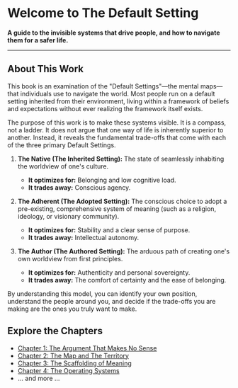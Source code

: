 # Welcome to The Default Setting

**A guide to the invisible systems that drive people, and how to navigate them for a safer life.**

---

## About This Work

This book is an examination of the "Default Settings"—the mental maps—that individuals use to navigate the world. Most people run on a default setting inherited from their environment, living within a framework of beliefs and expectations without ever realizing the framework itself exists.

The purpose of this work is to make these systems visible. It is a compass, not a ladder. It does not argue that one way of life is inherently superior to another. Instead, it reveals the fundamental trade-offs that come with each of the three primary Default Settings.

1.  **The Native (The Inherited Setting):** The state of seamlessly inhabiting the worldview of one's culture.
    *   **It optimizes for:** Belonging and low cognitive load.
    *   **It trades away:** Conscious agency.

2.  **The Adherent (The Adopted Setting):** The conscious choice to adopt a pre-existing, comprehensive system of meaning (such as a religion, ideology, or visionary community).
    *   **It optimizes for:** Stability and a clear sense of purpose.
    *   **It trades away:** Intellectual autonomy.

3.  **The Author (The Authored Setting):** The arduous path of creating one's own worldview from first principles.
    *   **It optimizes for:** Authenticity and personal sovereignty.
    *   **It trades away:** The comfort of certainty and the ease of belonging.

By understanding this model, you can identify your own position, understand the people around you, and decide if the trade-offs you are making are the ones you truly want to make.

## Explore the Chapters

*   [Chapter 1: The Argument That Makes No Sense](part_1_the_compass/01_the_argument.md)
*   [Chapter 2: The Map and The Territory](part_1_the_compass/02_the_map_and_the_territory.md)
*   [Chapter 3: The Scaffolding of Meaning](part_1_the_compass/03_the_scaffolding_of_meaning.md)
*   [Chapter 4: The Operating Systems](part_1_the_compass/04_the_operating_systems.md)
*   ... and more ...
